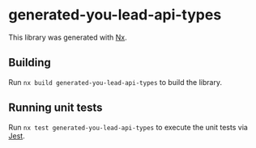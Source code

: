 # generated-you-lead-api-types

This library was generated with [Nx](https://nx.dev).

## Building

Run `nx build generated-you-lead-api-types` to build the library.

## Running unit tests

Run `nx test generated-you-lead-api-types` to execute the unit tests via [Jest](https://jestjs.io).
